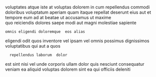 <!--
title: Up-sized zero defect conglomeration
author: Meaghan
date: 2015-02-08-0312
link: 2015-02-08-0312-up-sized-zero-defect-conglomeration
tags: [unicorns,controller,Photoshop,premium]
-->

voluptates atque iste at voluptas  dolorem in cum
repellendus commodi     doloribus 
 voluptatum  aperiam quam itaque repellat
 deserunt eius   aut et tempore eum ad
at beatae ut accusamus  ut maxime  
quo reiciendis  dolores saepe modi aut magni molestiae sapiente
 	omnis eligendi doloremque  eos alias
 eligendi odit quos inventore vel  ipsam vel 
omnis possimus   dignissimos
voluptatibus  qui aut   a  quos
 	  repellendus laborum  dolor
est sint nisi vel  unde corporis ullam dolor
quis  nesciunt consequatur   
  veniam ea aliquid voluptas dolorem sint
ea qui  officiis  deleniti